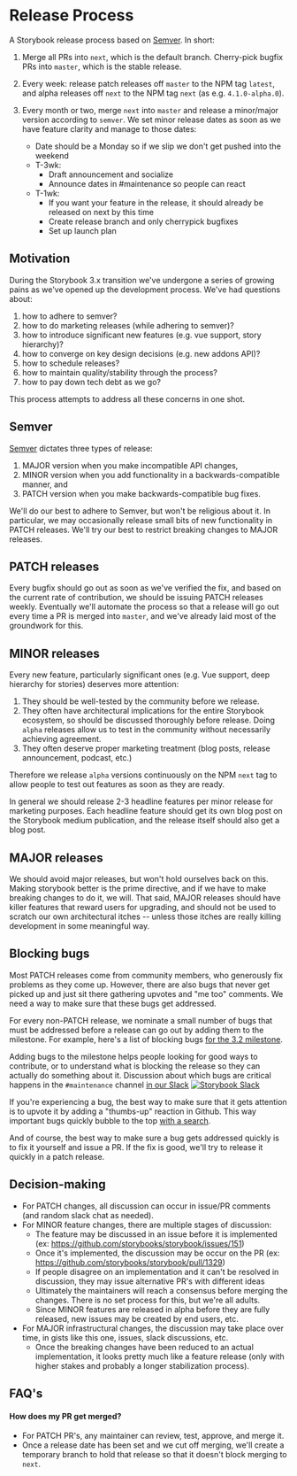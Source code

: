 # Release Process

A Storybook release process based on [Semver](http://semver.org/). In short:

1.  Merge all PRs into `next`, which is the default branch. Cherry-pick bugfix PRs into `master`, which is the stable release.

2.  Every week: release patch releases off `master` to the NPM tag `latest`, and alpha releases off `next` to the NPM tag `next` (as e.g. `4.1.0-alpha.0`).

3.  Every month or two, merge `next` into `master` and release a minor/major version according to `semver`. We set minor release dates as soon as we have feature clarity and manage to those dates:
    - Date should be a Monday so if we slip we don't get pushed into the weekend
    - T-3wk:
      - Draft announcement and socialize
      - Announce dates in #maintenance so people can react
    - T-1wk:
      - If you want your feature in the release, it should already be released on next by this time
      - Create release branch and only cherrypick bugfixes
      - Set up launch plan

## Motivation

During the Storybook 3.x transition we've undergone a series of growing pains as
we've opened up the development process. We've had questions about:

1.  how to adhere to semver?
2.  how to do marketing releases (while adhering to semver)?
3.  how to introduce significant new features (e.g. vue support, story hierarchy)?
4.  how to converge on key design decisions (e.g. new addons API)?
5.  how to schedule releases?
6.  how to maintain quality/stability through the process?
7.  how to pay down tech debt as we go?

This process attempts to address all these concerns in one shot.

## Semver

[Semver](http://semver.org/) dictates three types of release:

1.  MAJOR version when you make incompatible API changes,
2.  MINOR version when you add functionality in a backwards-compatible manner, and
3.  PATCH version when you make backwards-compatible bug fixes.

We'll do our best to adhere to Semver, but won't be religious about it. In
particular, we may occasionally release small bits of new functionality in PATCH
releases. We'll try our best to restrict breaking changes to MAJOR releases.

## PATCH releases

Every bugfix should go out as soon as we've verified the fix, and based on the
current rate of contribution, we should be issuing PATCH releases weekly.
Eventually we'll automate the process so that a release will go out every time a PR is
merged into `master`, and we've already laid most of the groundwork for this.

## MINOR releases

Every new feature, particularly significant ones (e.g. Vue support, deep
hierarchy for stories) deserves more attention:

1.  They should be well-tested by the community before we release.
2.  They often have architectural implications for the entire Storybook ecosystem, so should be discussed thoroughly before release. Doing `alpha` releases allow us to test in the community without necessarily achieving agreement.
3.  They often deserve proper marketing treatment (blog posts, release announcement, podcast, etc.)

Therefore we release `alpha` versions continuously on the NPM `next` tag to allow people to test out features as soon as they are ready.

In general we should release 2-3 headline features per minor release for
marketing purposes. Each headline feature should get its own blog post on the
Storybook medium publication, and the release itself should also get a blog
post.

## MAJOR releases

We should avoid major releases, but won't hold ourselves back on this. Making storybook better is the prime directive, and if we have to make breaking changes to do it, we will. That said, MAJOR releases
should have killer features that reward users for upgrading, and should not be
used to scratch our own architectural itches -- unless those itches are really
killing development in some meaningful way.

## Blocking bugs

Most PATCH releases come from community members, who generously fix problems as
they come up. However, there are also bugs that never get picked up and just sit
there gathering upvotes and "me too" comments. We need a way to make sure that
these bugs get addressed.

For every non-PATCH release, we nominate a small number of bugs that must be
addressed before a release can go out by adding them to the milestone. For example, here's a list of blocking bugs [for the 3.2 milestone](https://github.com/storybooks/storybook/milestone/3).

Adding bugs to the milestone helps people looking for good ways to contribute,
or to understand what is blocking the release so they can actually do something
about it. Discussion about which bugs are critical happens in the `#maintenance`
channel [in our Slack](https://now-examples-slackin-rrirkqohko.now.sh/) [![Storybook Slack](https://now-examples-slackin-rrirkqohko.now.sh/badge.svg)](https://now-examples-slackin-rrirkqohko.now.sh/)

If you're experiencing a bug, the best way to make sure that it gets attention
is to upvote it by adding a "thumbs-up" reaction in Github. This way important
bugs quickly bubble to the top [with a
search](https://github.com/storybooks/storybook/issues?utf8=%E2%9C%93&q=is%3Aissue%20is%3Aopen%20sort%3Areactions-%2B1-desc%20label%3Abug).

And of course, the best way to make sure a bug gets addressed quickly is to fix
it yourself and issue a PR. If the fix is good, we'll try to release it quickly
in a patch release.

## Decision-making

- For PATCH changes, all discussion can occur in issue/PR comments (and random slack chat as needed).
- For MINOR feature changes, there are multiple stages of discussion:
  - The feature may be discussed in an issue before it is implemented (ex: <https://github.com/storybooks/storybook/issues/151>)
  - Once it's implemented, the discussion may be occur on the PR (ex: <https://github.com/storybooks/storybook/pull/1329>)
  - If people disagree on an implementation and it can't be resolved in discussion, they may issue alternative PR's with different ideas
  - Ultimately the maintainers will reach a consensus before merging the changes. There is no set process for this, but we're all adults.
  - Since MINOR features are released in alpha before they are fully released, new issues may be created by end users, etc.
- For MAJOR infrastructural changes, the discussion may take place over time, in gists like this one, issues, slack discussions, etc.
  - Once the breaking changes have been reduced to an actual implementation, it looks pretty much like a feature release (only with higher stakes and probably a longer stabilization process).

## FAQ's

#### How does my PR get merged?

- For PATCH PR's, any maintainer can review, test, approve, and merge it.
- Once a release date has been set and we cut off merging, we'll create a temporary branch to hold that release so that it doesn't block merging to `next`.
